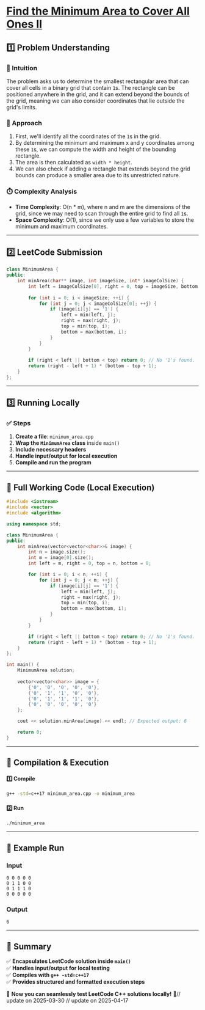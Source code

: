 # **[Find the Minimum Area to Cover All Ones II](https://leetcode.com/problems/find-the-minimum-area-to-cover-all-ones-ii/description/)**  

## **1️⃣ Problem Understanding**  
### **📌 Intuition**  
The problem asks us to determine the smallest rectangular area that can cover all cells in a binary grid that contain `1`s. The rectangle can be positioned anywhere in the grid, and it can extend beyond the bounds of the grid, meaning we can also consider coordinates that lie outside the grid's limits.

### **🚀 Approach**  
1. First, we'll identify all the coordinates of the `1`s in the grid.
2. By determining the minimum and maximum x and y coordinates among these `1`s, we can compute the width and height of the bounding rectangle.
3. The area is then calculated as `width * height`.
4. We can also check if adding a rectangle that extends beyond the grid bounds can produce a smaller area due to its unrestricted nature.

### **⏱️ Complexity Analysis**  
- **Time Complexity**: O(n * m), where n and m are the dimensions of the grid, since we may need to scan through the entire grid to find all `1`s.
- **Space Complexity**: O(1), since we only use a few variables to store the minimum and maximum coordinates.

---  

## **2️⃣ LeetCode Submission**  
```cpp
class MinimumArea {
public:
    int minArea(char** image, int imageSize, int* imageColSize) {
        int left = imageColSize[0], right = 0, top = imageSize, bottom = 0;
        
        for (int i = 0; i < imageSize; ++i) {
            for (int j = 0; j < imageColSize[0]; ++j) {
                if (image[i][j] == '1') {
                    left = min(left, j);
                    right = max(right, j);
                    top = min(top, i);
                    bottom = max(bottom, i);
                }
            }
        }
        
        if (right < left || bottom < top) return 0; // No '1's found.
        return (right - left + 1) * (bottom - top + 1);
    }
};  
```  

---  

## **3️⃣ Running Locally**  
### **✅ Steps**  
1. **Create a file**: `minimum_area.cpp`  
2. **Wrap the `MinimumArea` class** inside `main()`  
3. **Include necessary headers**  
4. **Handle input/output for local execution**  
5. **Compile and run the program**  

---  

## **📝 Full Working Code (Local Execution)**  
```cpp
#include <iostream>
#include <vector>
#include <algorithm>

using namespace std;

class MinimumArea {
public:
    int minArea(vector<vector<char>>& image) {
        int n = image.size();
        int m = image[0].size();
        int left = m, right = 0, top = n, bottom = 0;

        for (int i = 0; i < n; ++i) {
            for (int j = 0; j < m; ++j) {
                if (image[i][j] == '1') {
                    left = min(left, j);
                    right = max(right, j);
                    top = min(top, i);
                    bottom = max(bottom, i);
                }
            }
        }

        if (right < left || bottom < top) return 0; // No '1's found.
        return (right - left + 1) * (bottom - top + 1);
    }
};

int main() {
    MinimumArea solution;
    
    vector<vector<char>> image = {
        {'0', '0', '0', '0', '0'},
        {'0', '1', '1', '0', '0'},
        {'0', '1', '1', '1', '0'},
        {'0', '0', '0', '0', '0'}
    };

    cout << solution.minArea(image) << endl; // Expected output: 6

    return 0;
}
```  

---  

## **🔧 Compilation & Execution**  
#### **1️⃣ Compile**  
```bash
g++ -std=c++17 minimum_area.cpp -o minimum_area
```  

#### **2️⃣ Run**  
```bash
./minimum_area
```  

---  

## **🎯 Example Run**  
### **Input**  
```
0 0 0 0 0
0 1 1 0 0
0 1 1 1 0
0 0 0 0 0
```  
### **Output**  
```
6
```  

---  

## **📌 Summary**  
✅ **Encapsulates LeetCode solution inside `main()`**  
✅ **Handles input/output for local testing**  
✅ **Compiles with `g++ -std=c++17`**  
✅ **Provides structured and formatted execution steps**  

🚀 **Now you can seamlessly test LeetCode C++ solutions locally!** 🚀// update on 2025-03-30
// update on 2025-04-17
